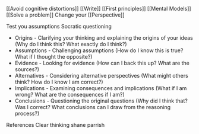 [[Avoid cognitive distortions]]
[[Write]]
[[First principles]]
[[Mental Models]]
[[Solve a problem]]
Change your [[Perspective]]

Test you assumptions
Socratic questioning
- Origins - Clarifying your thinking and explaining the origins of your ideas (Why do I think this? What exactly do I think?)
- Assumptions - Challenging assumptions (How do I know this is true? What if I thought the opposite?)
- Evidence - Looking for evidence (How can I back this up? What are the sources?)
- Alternatives - Considering alternative perspectives (What might others think? How do I know I am correct?)
- Implications - Examining consequences and implications (What if I am wrong? What are the consequences if I am?)
- Conclusions - Questioning the original questions (Why did I think that? Was I correct? What conclusions can I draw from the reasoning process?)

References
Clear thinking shane parrish
